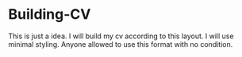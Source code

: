# Building-CV

This is just a idea. I will build my cv according to this layout. I will use minimal styling. Anyone allowed to use this format with no condition.
